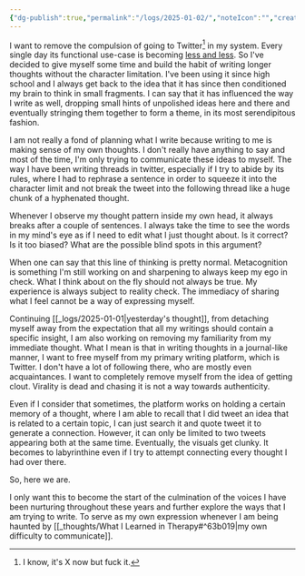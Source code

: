 ```yaml
---
{"dg-publish":true,"permalink":"/logs/2025-01-02/","noteIcon":"","created":"2025-01-02"}
---
```


I want to remove the compulsion of going to Twitter[^1] in my system. Every single day its functional use-case is becoming [less and less](https://nymag.com/intelligencer/article/meta-wants-more-ai-bots-on-facebook-and-instagram.html). So I've decided to give myself some time and build the habit of writing longer thoughts without the character limitation. I've been using it since high school and I always get back to the idea that it has since then conditioned my brain to think in small fragments. I can say that it has influenced the way I write as well, dropping small hints of unpolished ideas here and there and eventually stringing them together to form a theme, in its most serendipitous fashion.

I am not really a fond of planning what I write because writing to me is making sense of my own thoughts. I don't really have anything to say and most of the time, I'm only trying to communicate these ideas to myself. The way I have been writing threads in twitter, especially if I try to abide by its rules, where I had to rephrase a sentence in order to squeeze it into the character limit and not break the tweet into the following thread like a huge chunk of a hyphenated thought.

Whenever I observe my thought pattern inside my own head, it always breaks after a couple of sentences. I always take the time to see the words in my mind's eye as if I need to edit what I just thought about. Is it correct? Is it too biased? What are the possible blind spots in this argument?

When one can say that this line of thinking is pretty normal. Metacognition is something I'm still working on and sharpening to always keep my ego in check. What I think about on the fly should not always be true. My experience is always subject to reality check. The immediacy of sharing what I feel cannot be a way of expressing myself.

Continuing [[_logs/2025-01-01\|yesterday's thought]], from detaching myself away from the expectation that all my writings should contain a specific insight, I am also working on removing my familiarity from my immediate thought. What I mean is that in writing thoughts in a journal-like manner, I want to free myself from my primary writing platform, which is Twitter. I don't have a lot of following there, who are mostly even acquaintances. I want to completely remove myself from the idea of getting clout. Virality is dead and chasing it is not a way towards authenticity.

Even if I consider that sometimes, the platform works on holding a certain memory of a thought, where I am able to recall that I did tweet an idea that is related to a certain topic, I can just search it and quote tweet it to generate a connection. However, it can only be limited to two tweets appearing both at the same time. Eventually, the visuals get clunky. It becomes to labyrinthine even if I try to attempt connecting every thought I had over there. 

So, here we are.

I only want this to become the start of the culmination of the voices I have been nurturing throughout these years and further explore the ways that I am trying to write. To serve as my own expression whenever I am being haunted by [[_thoughts/What I Learned in Therapy#^63b019\|my own difficulty to communicate]].

[^1]: I know, it's X now but fuck it.